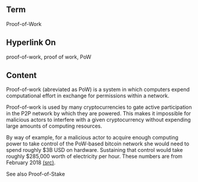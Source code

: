 ## Term

Proof-of-Work

## Hyperlink On

proof-of-work, proof of work, PoW

## Content

Proof-of-work (abreviated as PoW) is a system in which computers expend computational effort in exchange for permissions within a network. 

Proof-of-work is used by many cryptocurrencies to gate active participation in the P2P network by which they are powered. This makes it impossible for malicious actors to interfere with a given cryptocurrency without expending large amounts of computing resources. 

By way of example, for a malicious actor to acquire enough computing power to take control of the PoW-based bitcoin network she would need to spend roughly $3B USD on hardware. Sustaining that control would take roughly $285,000 worth of electricity per hour. These numbers are from February 2018 [(src)](https://bitcoin.stackexchange.com/a/70339/51219). 

See also Proof-of-Stake